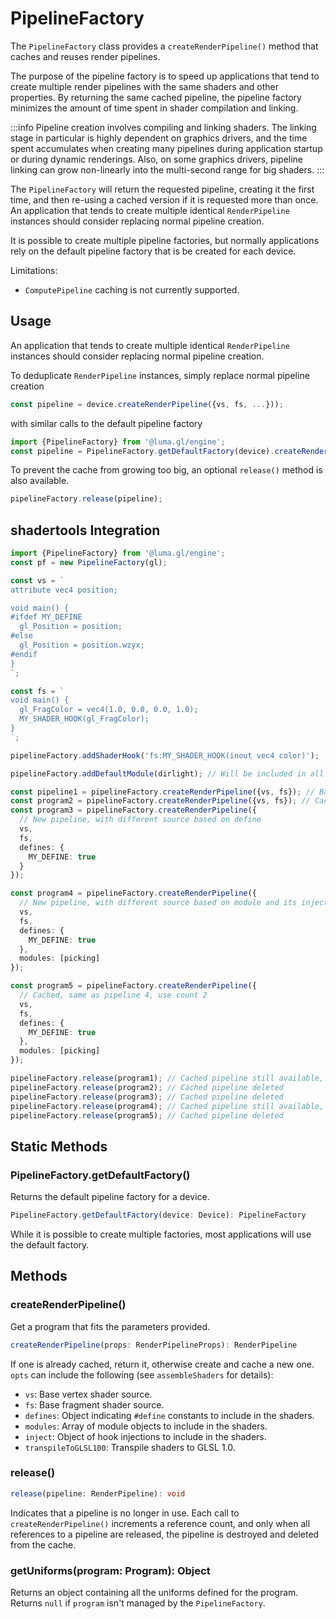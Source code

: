 # PipelineFactory

The `PipelineFactory` class provides a `createRenderPipeline()` method that caches and reuses render pipelines.

The purpose of the pipeline factory is to speed up applications that tend to create multiple render pipelines with the same shaders and other properties. By returning the same cached pipeline, the pipeline factory minimizes the amount of time spent in shader compilation and linking.

:::info
Pipeline creation involves compiling and linking shaders. The linking stage in particular is highly dependent on graphics drivers, and the time spent accumulates when creating many pipelines during application startup or during dynamic renderings. Also, on some graphics drivers, pipeline linking can grow non-linearly into the multi-second range for big shaders.
:::

The `PipelineFactory` will return the requested pipeline, creating it the first time, and then re-using a cached version if it is requested more than once. An application that tends to create multiple identical `RenderPipeline` instances
should consider replacing normal pipeline creation.

It is possible to create multiple pipeline factories, but normally applications rely on the default pipeline factory that is be created for each device.

Limitations:
- `ComputePipeline` caching is not currently supported.

## Usage

An application that tends to create multiple identical `RenderPipeline` instances
should consider replacing normal pipeline creation.

To deduplicate `RenderPipeline` instances, simply replace normal pipeline creation

```typescript
const pipeline = device.createRenderPipeline({vs, fs, ...}));
```

with similar calls to the default pipeline factory

```typescript
import {PipelineFactory} from '@luma.gl/engine';
const pipeline = PipelineFactory.getDefaultFactory(device).createRenderPipeline({vs, fs, ...}));
```

To prevent the cache from growing too big, an optional `release()` method is also available.

```typescript
pipelineFactory.release(pipeline);
```

## shadertools Integration

```typescript
import {PipelineFactory} from '@luma.gl/engine';
const pf = new PipelineFactory(gl);

const vs = `
attribute vec4 position;

void main() {
#ifdef MY_DEFINE
  gl_Position = position;
#else
  gl_Position = position.wzyx;
#endif
}
`;

const fs = `
void main() {
  gl_FragColor = vec4(1.0, 0.0, 0.0, 1.0);
  MY_SHADER_HOOK(gl_FragColor);
}
`;

pipelineFactory.addShaderHook('fs:MY_SHADER_HOOK(inout vec4 color)');

pipelineFactory.addDefaultModule(dirlight); // Will be included in all following programs

const pipeline1 = pipelineFactory.createRenderPipeline({vs, fs}); // Basic, no defines, only default module
const program2 = pipelineFactory.createRenderPipeline({vs, fs}); // Cached, same as pipeline 1, use count 2
const program3 = pipelineFactory.createRenderPipeline({
  // New pipeline, with different source based on define
  vs,
  fs,
  defines: {
    MY_DEFINE: true
  }
});

const program4 = pipelineFactory.createRenderPipeline({
  // New pipeline, with different source based on module and its injection
  vs,
  fs,
  defines: {
    MY_DEFINE: true
  },
  modules: [picking]
});

const program5 = pipelineFactory.createRenderPipeline({
  // Cached, same as pipeline 4, use count 2
  vs,
  fs,
  defines: {
    MY_DEFINE: true
  },
  modules: [picking]
});

pipelineFactory.release(program1); // Cached pipeline still available, use count 1
pipelineFactory.release(program2); // Cached pipeline deleted
pipelineFactory.release(program3); // Cached pipeline deleted
pipelineFactory.release(program4); // Cached pipeline still available, use count 1
pipelineFactory.release(program5); // Cached pipeline deleted
```

## Static Methods

### PipelineFactory.getDefaultFactory()

Returns the default pipeline factory for a device.

```typescript
PipelineFactory.getDefaultFactory(device: Device): PipelineFactory
```

While it is possible to create multiple factories, most applications will use the default factory.

## Methods

### createRenderPipeline()

Get a program that fits the parameters provided. 

```typescript
createRenderPipeline(props: RenderPipelineProps): RenderPipeline
```

If one is already cached, return it, otherwise create and cache a new one.
`opts` can include the following (see `assembleShaders` for details):

- `vs`: Base vertex shader source.
- `fs`: Base fragment shader source.
- `defines`: Object indicating `#define` constants to include in the shaders.
- `modules`: Array of module objects to include in the shaders.
- `inject`: Object of hook injections to include in the shaders.
- `transpileToGLSL100`: Transpile shaders to GLSL 1.0.

### release()

```typescript
release(pipeline: RenderPipeline): void
```

Indicates that a pipeline is no longer in use. Each call to `createRenderPipeline()` increments a reference count, and only when all references to a pipeline are released, the pipeline is destroyed and deleted from the cache.


### getUniforms(program: Program): Object

Returns an object containing all the uniforms defined for the program. Returns `null` if `program` isn't managed by the `PipelineFactory`.

